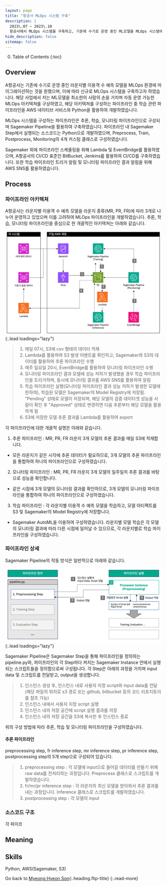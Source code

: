 ```yaml
---
layout: page
title: "항공사 MLOps 시스템 구축"
description: |
  2023\.07 ~ 2023\.10  
  항공사에서 MLOps 시스템을 구축하고, 기존에 수기로 운영 중인 ML모델을 MLOps 시스템에 마이그레이션하였습니다.
hide_description: false
sitemap: false
---
```


0. Table of Contents
{:toc}


## Overview

A항공사는 기존에 수기로 운영 중인 라운지별 이용객 수 예측 모델을 MLOps 환경에 마이그레이션하는 것을 원했으며, 이에 따라 신규로 MLOps 시스템을 구축하고자 하였습니다. 해당 사업에서 저는 ML모델을 최소한의 사람의 손을 거치며 자동 운영 가능한 MLOps 아키텍쳐를 구상하였고, 해당 아키텍쳐를 구성하는 파이프라인 중 학습 관련 파이프라인을 AWS 네이티브 서비스와 Python을 활용하여 개발하였습니다.

MLOps 시스템을 구성하는 파이프라인은 추론, 학습, 모니터링 파이프라인으로 구성되며 Sagemaker Pipeline을 활용하여 구축하였습니다. 파이프라인 내 Sagemaker Step에서 실행되는 소스코드는 Python으로 개발하였으며, Preprocess, Train, Postprocess, Monitoring의 4개 커스텀 클래스로 구성하였습니다.

Sagemaker 외에 파이프라인 스케줄링을 위해 Lambda 및 EventBridge를 활용하였으며, A항공사의 CI/CD 표준인 BitBucket, Jenkins를 활용하여 CI/CD를 구축하였습니다. 또한 학습 파이프라인 트리거 알림 및 모니터링 파이프라인 결과 알림을 위해 AWS SNS를 활용하였습니다.


## Process

### 파이프라인 아키텍쳐

A항공사는 라운지별 이용객 수 예측 모델을 라운지 종류(MR, PR, FR)에 따라 3개로 나누어 운영하고 있었으며 이를 고려하여 MLOps 파이프라인을 개발하였습니다. 추론, 학습, 모니터링 파이프라인을 중심으로 한 개괄적인 아키텍쳐는 아래와 같습니다.

![image](/assets/img/myown/airline-mlops-architecture-simple.png){:.lead loadings="lazy"}

> 1. 매일 07시, S3에 csv 형태의 데이터 적재
> 2. Lambda를 활용하여 S3 발생 이벤트를 확인하고, Sagemaker와 S3의 데이터를 활용하여 추론 파이프라인 수행
> 3. 매주 일요일 20시, EventBridge를 활용하여 모니터링 파이프라인 수행
> 4. 모니터링 파이프라인 결과 모델에 성능 저하가 발생했을 경우 학습 파이프라인을 트리거하며, 동시에 모니터링 결과를 AWS SNS를 활용하여 알림
> 5. 학습 파이프라인 실행(모니터링 파이프라인 결과 성능 저하가 발생한 모델에 한하여), 학습된 모델은 Sagemaker의 Model Registry에 저장됨. "Pending" 상태로 모델이 저장되며, 해당 모델의 검증 데이터셋 성능을 사람이 확인 후 "Approved" 상태로 변경하면 다음 추론부터 해당 모델을 활용하게 됨
> 6. S3에 저장한 모델 추론 결과를 Lambda를 활용하여 export

각 파이프라인에 대한 개괄적 설명은 아래와 같습니다.

1. 추론 파이프라인 : MR, PR, FR 라운지 3개 모델의 추론 결과를 매일 S3에 적재합니다. 
  - 모든 라운지가 같은 시각에 추론 데이터가 필요하므로, 3개 모델의 추론 파이프라인을 통합하여 하나의 파이프라인으로 구성하였습니다. 

2. 모니터링 파이프라인 : MR, PR, FR 라운지 3개 모델의 일주일치 추론 결과를 바탕으로 성능을 확인합니다. 
  - 같은 시점에 3개 모델의 모니터링 결과를 확인하므로, 3개 모델의 모니터링 파이프라인을 통합하여 하나의 파이프라인으로 구성하였습니다.
  
3. 학습 파이프라인 : 각 라운지별 이용객 수 예측 모델을 학습하고, 모델 아티팩트를 S3 및 Sagemaker의 Model Registry에 저장합니다. 
  - Sagemaker AutoML을 이용하여 구성하였습니다. 라운지별 모델 학습은 각 모델의 모니터링 결과에 따라 다른 시점에 일어날 수 있으므로, 각 라운지별로 학습 파이프라인을 구성하였습니다.


### 파이프라인 상세

Sagemaker Pipeline의 작동 방식은 일반적으로 아래와 같습니다.

![image](/assets/img/myown/sagemaker-pipeline.png){:.lead loadings="lazy"}

Sagemaker Pipeline은 Sagemaker Step을 통해 파이프라인을 정의하는 pipeline.py와, 파이프라인의 각 Step마다 켜지는 Sagemaker Instance 안에서 실행되는 스크립트들을 정의함으로써 구성됩니다. 각 Step은 아래의 과정을 거치며 input data 및 스크립트를 전달받고, output을 생성합니다.

> 1. 인스턴스 생성 후, 인스턴스 내로 사용자 지정 script와 input data를 전달(해당 파일의 위치로 s3 경로 또는 github, bitbucket 등의 코드 리포지토리를 참조 가능)
> 2. 인스턴스 내에서 사용자 지정 script 실행
> 3. 인스턴스 내의 저장 공간에 script 실행 결과를 저장
> 4. 인스턴스 내의 저장 공간을 S3에 복사한 후 인스턴스 종료

위의 구성 방법에 따라 추론, 학습 및 모니터링 파이프라인을 구성하였습니다.

#### 추론 파이프라인

preprocessing step, fr inference step, mr inference step, pr inference step, postprocessing step의 5개 step으로 구성되어 있습니다.

> 1. preprocessing step : 각 모델에 input으로 들어갈 데이터를 만들기 위해 raw data를 전처리하는 과정입니다. Preprocess 클래스로 스크립트를 개발하였습니다.
> 2. fr/mr/pr inference step : 각 라운지의 최신 모델을 받아와서 추론 결과를 내는 과정입니다. Inference 클래스로 스크립트를 개발하였습니다.
> 3. postprocessing step : 각 모델의 input




### 소스코드 구조

각 파이프


## Meaning




## Skills

Python, AWS(Sagemaker, S3)

Go back to [Myeong Hyeon Son](/about/#projects){:.heading.flip-title}
{:.read-more}